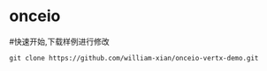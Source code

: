 # onceio 

#快速开始,下载样例进行修改


```
git clone https://github.com/william-xian/onceio-vertx-demo.git

```
